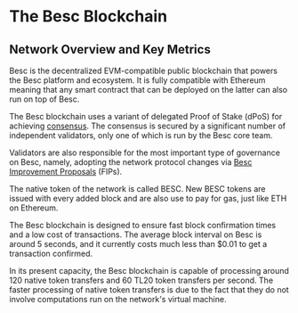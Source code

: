 # The Besc Blockchain

## Network Overview and Key Metrics

Besc is the decentralized EVM-compatible public blockchain that powers the Besc platform and ecosystem. It is fully compatible with Ethereum meaning that any smart contract that can be deployed on the latter can also run on top of Besc.

The Besc blockchain uses a variant of delegated Proof of Stake (dPoS) for achieving [consensus](https://docs.bescscan.io/general-1/fuse-network-blockchain/Besc-consensus). The consensus is secured by a significant number of independent validators, only one of which is run by the Besc core team.

Validators are also responsible for the most important type of governance on Besc, namely, adopting the network protocol changes via [Besc Improvement Proposals](https://docs.bescscan.io/general/fips) (FIPs). 

The native token of the network is called BESC. New BESC tokens are issued with every added block and are also use to pay for gas, just like ETH on Ethereum. 

The Besc blockchain is designed to ensure fast block confirmation times and a low cost of transactions. The average block interval on Besc is around 5 seconds, and it currently costs much less than $0.01 to get a transaction confirmed.

In its present capacity, the Besc blockchain is capable of processing around 120 native token transfers and 60 TL20 token transfers per second. The faster processing of native token transfers is due to the fact that they do not involve computations run on the network's virtual machine. 

